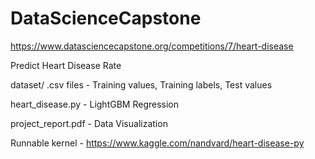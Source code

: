 # DataScienceCapstone
https://www.datasciencecapstone.org/competitions/7/heart-disease

Predict Heart Disease Rate

dataset/ .csv files - Training values, Training labels, Test values

heart_disease.py - LightGBM Regression

project_report.pdf - Data Visualization

Runnable kernel - https://www.kaggle.com/nandvard/heart-disease-py
